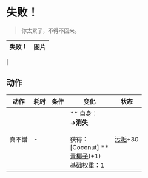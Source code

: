 # 失败！  
> 你太累了，不得不回来。  
  
  失败！  |   图片   
 ----  |  ----:   
   |     
  
## 动作  
动作  |  耗时  |  条件  |  变化  |  状态  
----  |  ----  |  ----  |  ----  |  ----  
真不错<br>  |  -  |    |  ** 自身：**<br>→消失<br><br>** 获得： **<br>** [Coconut]  **<br>  [青椰子](CoconutHusked.md)(+1)<br>基础权重：1  |  [污垢](Filth.md)+30  


<script>document.title="失败！ - 卡牌生存百科 Card Survival Wiki";</script>